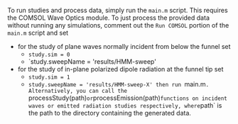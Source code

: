 To run studies and process data, simply run the `main.m` script.
This requires the COMSOL Wave Optics module. 
To just process the provided data without running any simulations, comment out the `Run COMSOL` portion of the `main.m` script and set
- for the study of plane waves normally incident from below the funnel set
  - `study.sim = 0`
  - `study.sweepName = 'results/HMM-sweep'
- for the study of in-plane polarized dipole radiation at the funnel tip set
  - `study.sim = 1`
  - `study.sweepName = 'results/HMM-sweep-X'
then run `main.m`. 
Alternatively, you can call the `processStudy(path)` or `processEmission(path)` functions on incident waves or emitted radiation studies respectively, where `path` is the path to the directory containing the generated data. 